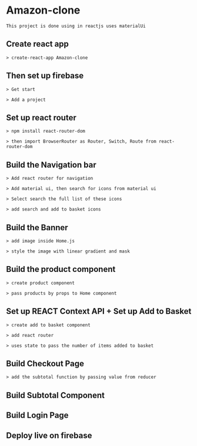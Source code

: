 # Amazon-clone

    This project is done using in reactjs uses materialUi

## Create react app

    > create-react-app Amazon-clone

## Then set up firebase

    > Get start

    > Add a project

## Set up react router

    > npm install react-router-dom

    > then import BrowserRouter as Router, Switch, Route from react-router-dom

## Build the Navigation bar

    > Add react router for navigation

    > Add material ui, then search for icons from material ui

    > Select search the full list of these icons

    > add search and add to basket icons

## Build the Banner

    > add image inside Home.js

    > style the image with linear gradient and mask

## Build the product component

    > create product component

    > pass products by props to Home component

## Set up REACT Context API + Set up Add to Basket

    > create add to basket component

    > add react router

    > uses state to pass the number of items added to basket

## Build Checkout Page

    > add the subtotal function by passing value from reducer

## Build Subtotal Component

## Build Login Page

## Deploy live on firebase
